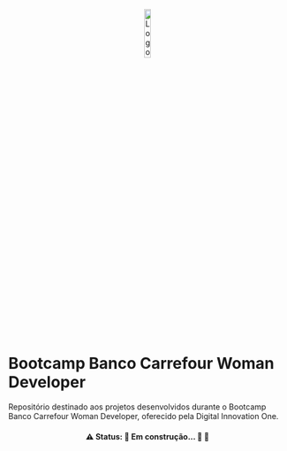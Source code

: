 <div align="center">
  <img src="https://www.notion.so/image/https%3A%2F%2Fhermes.digitalinnovation.one%2Ftracks%2Fdcc852b7-94cc-43ce-bb35-43ad9269c7e6.png?table=block&id=c3cade2e-f898-4951-99f1-4f14ae6c2ffd&spaceId=fdbc4331-3bd6-426e-9286-aba2793009fc&width=250&userId=2554d81a-9e47-4b09-af7f-e08c8df846c7&cache=v2" width="15%" alt="Logo do Bootcamp Impulso ReactJS">
</div> 

# Bootcamp Banco Carrefour Woman Developer

Repositório destinado aos projetos desenvolvidos durante o Bootcamp Banco Carrefour Woman Developer, oferecido pela Digital Innovation One.

<h4 align="center"> 
	 ⚠️ Status: 🚧 Em construção... 🔨 🚧
</h4>
